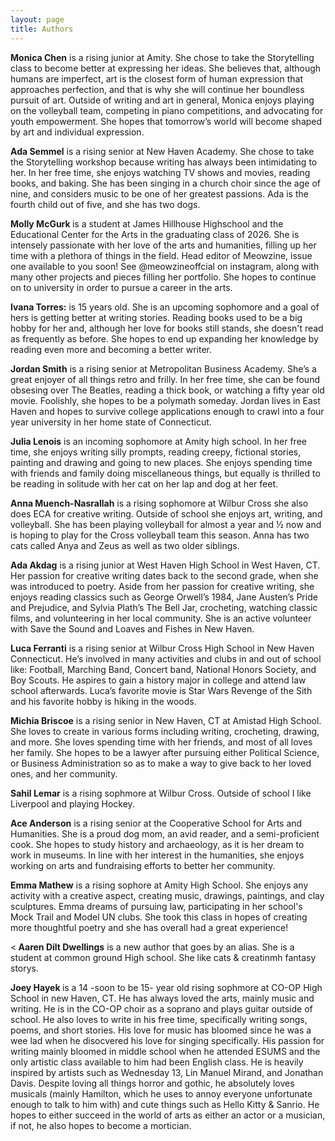 ```yaml
---
layout: page
title: Authors
---
```

<p><strong>Monica Chen</strong> is a rising junior at Amity. She chose to take the Storytelling class to become better at expressing her ideas. She believes that, although humans are imperfect, art is the closest form of human expression that approaches perfection, and that is why she will continue her boundless pursuit of art. Outside of writing and art in general, Monica enjoys playing on the volleyball team, competing in piano competitions, and advocating for youth empowerment. She hopes that tomorrow’s world will become shaped by art and individual expression.</p>

<p><b>Ada Semmel</b> is a rising senior at New Haven Academy. She chose to take the Storytelling workshop because writing has always been intimidating to her. In her free time, she enjoys watching TV shows and movies, reading books, and baking. She has been singing in a church choir since the age of nine, and considers music to be one of her greatest passions. Ada is the fourth child out of five, and she has two dogs.</p>

<p> <b> Molly McGurk </b> is a student at James Hillhouse Highschool and the Educational Center for the Arts in the graduating class of 2026. She is intensely passionate with her love of the arts and humanities, filling up her time with a plethora of things in the field. Head editor of Meowzine, issue one available to you soon! See @meowzineoffcial on instagram, along with many other projects and  pieces filling her portfolio. She hopes to continue on to university in order to pursue a career in the arts.</p>

<p><strong>Ivana Torres:</strong> is 15 years old. She is an upcoming sophomore and a goal of hers is getting better at writing stories. Reading books used to be a big hobby for her and, although her love for books still stands, she doesn't read as frequently as before. She hopes to end up expanding her knowledge by reading even more and becoming a better writer.</p>

<p><strong>Jordan Smith</strong> is a rising senior at Metropolitan Business Academy. She’s a great enjoyer of all things retro and frilly. In her free time, she can be found obsesing over The Beatles, reading a thick book, or watching a fifty year old movie. Foolishly, she hopes to be a polymath someday. Jordan lives in East Haven and hopes to survive college applications enough to crawl into a four year university in her home state of Connecticut.</p>

<p><strong>Julia Lenois</strong> is an incoming sophomore at Amity high school. In her free time, she enjoys writing silly prompts, reading creepy, fictional stories, painting and drawing and going to new places. She enjoys spending time with friends and family doing miscellaneous things, but equally is thrilled to be reading in solitude with her cat on her lap and dog at her feet.</p>

<p><strong>Anna Muench-Nasrallah</strong> is a rising sophomore at Wilbur Cross she also does ECA for creative writing. Outside of school she enjoys art, writing, and volleyball. She has been playing volleyball for almost a year and ½ now and is hoping to play for the Cross volleyball team this season. Anna has two cats called Anya and Zeus as well as two older siblings.</p>

<p><strong>Ada Akdag</strong> is a rising junior at West Haven High School in West Haven, CT. Her passion for creative writing dates back to the second grade, when she was introduced to poetry. Aside from her passion for creative writing, she enjoys reading classics such as George Orwell’s 1984, Jane Austen’s Pride and Prejudice, and Sylvia Plath’s The Bell Jar, crocheting, watching classic films, and volunteering in her local community. She is an active volunteer with Save the Sound and Loaves and Fishes in New Haven. </p>

<p><strong>Luca Ferranti</strong> is a rising senior at Wilbur Cross High School in New Haven Connecticut. He’s involved in many activities and clubs in and out of school like: Football, Marching Band, Concert band, National Honors Society, and Boy Scouts. He aspires to gain a history major in college and attend law school afterwards. Luca’s favorite movie is Star Wars Revenge of the Sith and his favorite hobby is hiking in the woods. 

<p><strong>Michia Briscoe</strong> is a rising senior in New Haven, CT at Amistad High School. She loves to create in various forms including writing, crocheting, drawing, and more. She loves spending time with her friends, and most of all loves her family. She hopes to be a lawyer after pursuing either Political Science, or Business Administration so as to make a way to give back to her loved ones, and her community. </p>

<p><strong>Sahil Lemar</strong> is a rising sophmore at Wilbur Cross. Outside of school I like Liverpool and playing Hockey.</strong></p>

<p><strong>Ace Anderson</strong> is a rising senior at the Cooperative School for Arts and Humanities. She is a proud dog mom, an avid reader, and a semi-proficient cook. She hopes to study history and archaeology, as it is her dream to work in museums. In line with her interest in the humanities, she enjoys working on arts and fundraising efforts to better her community.</p>

<p><strong>Emma Mathew</strong> is a rising sophore at Amity High School. She enjoys any activity with a creative aspect, creating music, drawings, paintings, and clay sculptures. Emma dreams of pursuing law, participating in her school's Mock Trail and Model UN clubs. She took this class in hopes of creating more thoughtful poetry and she has overall had a great experience!

<p><<strong> Aaren Dilt Dwellings</strong> is a new author that goes by an alias. She is a student at common ground High school. She like cats & creatinmh fantasy storys.

<p><strong> Joey Hayek </strong> is a 14 -soon to be 15- year old rising sophmore at CO-OP High School in new Haven, CT. He has always loved the arts, mainly music and writing. He is in the CO-OP choir as a soprano and plays guitar outside of school. He also loves to write in his free time, specifically writing songs, poems, and short stories. His love for music has bloomed since he was a wee lad when he disocvered his love for singing specifically. His passion for writing mainly bloomed in middle school when he attended ESUMS and the only artistic class available to him had been English class. He is heavily inspired by artists such as Wednesday 13, Lin Manuel Mirand, and Jonathan Davis. Despite loving all things horror and gothic, he absolutely loves musicals (mainly Hamilton, which he uses to annoy everyone unfortunate enough to talk to him with) and cute things such as Hello Kitty & Sanrio. He hopes to either succeed in the world of arts as either an actor or a musician, if not, he also hopes to become a mortician.</p> 
